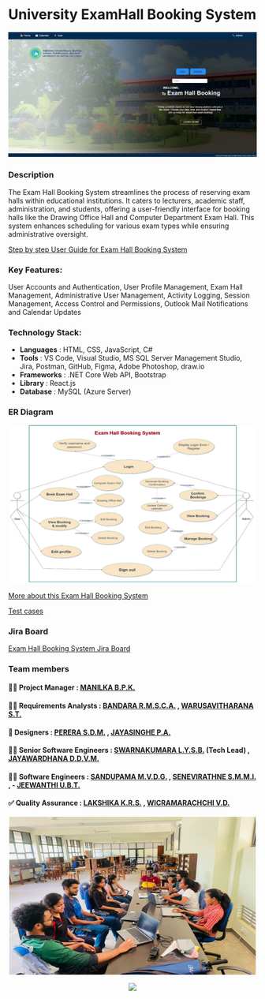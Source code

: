 # University ExamHall Booking System

<img src="./img/Home.jpeg" />

### Description
The Exam Hall Booking System streamlines the process of reserving exam halls within educational institutions. It caters to lecturers, academic staff, administration, and students, offering a user-friendly interface for booking halls like the Drawing Office Hall and Computer Department Exam Hall. This system enhances scheduling for various exam types while ensuring administrative oversight.

[Step by step User Guide for Exam Hall Booking System](https://github.com/CydexCode/ExamHallBookingSystem/wiki/User-Guide-for-Exam-Hall-Booking-System)

### Key Features: 
User Accounts and Authentication, User Profile Management, Exam Hall Management, Administrative User Management, Activity Logging, Session Management, Access Control and Permissions, Outlook Mail Notifications and Calendar Updates


### Technology Stack:

- **Languages** : HTML, CSS, JavaScript, C#
- **Tools** : VS Code, Visual Studio, MS SQL Server Management Studio, Jira, Postman, GitHub, Figma, Adobe Photoshop, draw.io
- **Frameworks** : .NET Core Web API, Bootstrap
- **Library** : React.js
- **Database** :  MySQL (Azure Server)

### ER Diagram
<p align="center">
  <img src="./img/ER Diagram.jpeg" width="500" height="320" />
</p>



[More about this Exam Hall Booking System](https://github.com/CydexCode/ExamHallBookingSystem/wiki)

[Test cases](https://github.com/CydexCode/ExamHallBookingSystem/wiki/Test-Case)

### Jira Board
[Exam Hall Booking System Jira Board](https://univercitypoject.atlassian.net/jira/software/projects/KAN/boards/1)

### Team members

#### 👨‍💼 Project Manager :   [MANILKA B.P.K.](https://github.com/Kishara0)

#### 🕵️‍♂️ Requirements Analysts :  [BANDARA R.M.S.C.A.](https://github.com/SinethB) ,  [WARUSAVITHARANA S.T.](https://github.com/Sesadi13)

#### 🎨 Designers : [PERERA S.D.M.](https://github.com/ManashviCode) ,  [JAYASINGHE P.A.](https://github.com/ParamiJayasinghe)

#### 👨‍💻 Senior Software Engineers  :  [SWARNAKUMARA L.Y.S.B.](https://github.com/cydexcode) (Tech Lead) ,  [JAYAWARDHANA D.D.V.M.](https://github.com/ManurangaJay)

#### 👨‍💻 Software Engineers  :  [SANDUPAMA M.V.D.G.](https://github.com/GithminiSandupama) ,  [SENEVIRATHNE S.M.M.I.](https://github.com/manoda98) , - [JEEWANTHI U.B.T.](https://github.com/ThanujaJeewanthi)

#### ✅ Quality Assurance :  [LAKSHIKA K.R.S.](https://github.com/sachini24) ,  [WICRAMARACHCHI V.D.](https://github.com/DilushaWD)

<p align="center">
  <img src="./img/Team.jpeg" width="500" height="320" />
</p>

<!--Typing Animation-->
<p align="center">
  <img src="https://readme-typing-svg.herokuapp.com?font=Open+Sans&color=0000FF&width=500&lines=Show+Some+Love+By+Giving+it+A+⭐.." />
</p>

